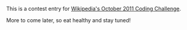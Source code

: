 This is a contest entry for [Wikipedia's October 2011 Coding Challenge][wocc].

More to come later, so eat healthy and stay tuned!


[wocc]: http://www.mediawiki.org/wiki/Special:ContestWelcome/October_2011_Coding_Challenge
